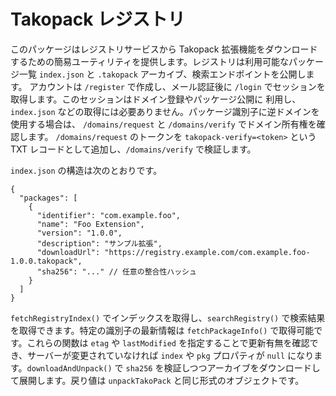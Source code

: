 # Takopack レジストリ

このパッケージはレジストリサービスから Takopack
拡張機能をダウンロードするための簡易ユーティリティを提供します。レジストリは利用可能なパッケージ一覧
`index.json` と `.takopack` アーカイブ、検索エンドポイントを公開します。
アカウントは `/register` で作成し、メール認証後に `/login`
でセッションを取得します。このセッションはドメイン登録やパッケージ公開に
利用し、`index.json` などの取得には必要ありません。パッケージ識別子に逆ドメインを使用する場合は、
`/domains/request` と `/domains/verify` でドメイン所有権を確認します。
`/domains/request` のトークンを `takopack-verify=<token>` という TXT
レコードとして追加し、`/domains/verify` で検証します。

`index.json` の構造は次のとおりです。

```jsonc
{
  "packages": [
    {
      "identifier": "com.example.foo",
      "name": "Foo Extension",
      "version": "1.0.0",
      "description": "サンプル拡張",
      "downloadUrl": "https://registry.example.com/com.example.foo-1.0.0.takopack",
      "sha256": "..." // 任意の整合性ハッシュ
    }
  ]
}
```

`fetchRegistryIndex()` でインデックスを取得し、`searchRegistry()`
で検索結果を取得できます。特定の識別子の最新情報は `fetchPackageInfo()`
で取得可能です。これらの関数は `etag` や `lastModified`
を指定することで更新有無を確認でき、サーバーが変更されていなければ `index` や
`pkg` プロパティが `null` になります。`downloadAndUnpack()` で `sha256`
を検証しつつアーカイブをダウンロードして展開します。戻り値は `unpackTakoPack`
と同じ形式のオブジェクトです。
